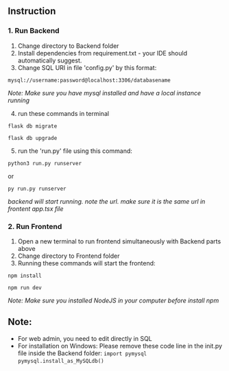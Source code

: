## Instruction

### 1. Run Backend
1. Change directory to Backend folder
2. Install dependencies from requirement.txt - your IDE should automatically suggest.
3. Change SQL URI in file 'config.py' by this format: 

`mysql://username:password@localhost:3306/databasename`

  _Note: Make sure you have mysql installed and have a local instance running_

4. run these commands in terminal

`flask db migrate`

`flask db upgrade`

5. run the 'run.py' file using this command:

`python3 run.py runserver`

or 

`py run.py runserver`

  _backend will start running. note the url. make sure it is the same url in frontent app.tsx file_

### 2. Run Frontend
1. Open a new terminal to run frontend simultaneously with Backend parts above
2. Change directory to Frontend folder
3. Running these commands will start the frontend:

`npm install`

`npm run dev`

  _Note: Make sure you installed NodeJS in your computer before install npm_

## Note:
* For web admin, you need to edit directly in SQL
* For installation on Windows:
  Please remove these code line in the init.py file inside the Backend folder:
`import pymysql`
`pymysql.install_as_MySQLdb()`
